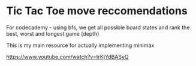# Tic Tac Toe move reccomendations

For codecademy - using bfs, we get all possible board states and rank the best, worst and longest game (depth)

This is my main resource for actually implementing minimax

https://www.youtube.com/watch?v=trKjYdBASyQ